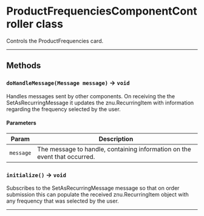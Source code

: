 # ProductFrequenciesComponentController class

Controls the ProductFrequencies card.

---
## Methods
### `doHandleMessage(Message message)` → `void`

Handles messages sent by other components. On receiving the the SetAsRecurringMessage it updates the znu.RecurringItem with information regarding the frequency selected by the user.

#### Parameters
|Param|Description|
|-----|-----------|
|`message` |  The message to handle, containing information on the event that occurred. |

### `initialize()` → `void`

Subscribes to the SetAsRecurringMessage message so that on order submission this can populate the received znu.RecurringItem object with any frequency that was selected by the user.

---
